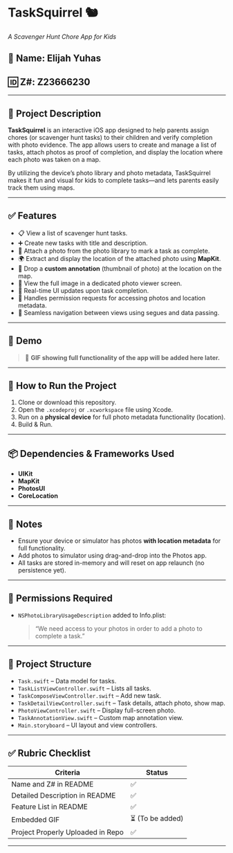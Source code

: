# TaskSquirrel 🐿️  
_A Scavenger Hunt Chore App for Kids_

## 👤 Name: Elijah Yuhas  
## 🆔 Z#: Z23666230

---

## 📖 Project Description

**TaskSquirrel** is an interactive iOS app designed to help parents assign chores (or scavenger hunt tasks) to their children and verify completion with photo evidence. The app allows users to create and manage a list of tasks, attach photos as proof of completion, and display the location where each photo was taken on a map. 

By utilizing the device’s photo library and photo metadata, TaskSquirrel makes it fun and visual for kids to complete tasks—and lets parents easily track them using maps.

---

## ✅ Features

- 📋 View a list of scavenger hunt tasks.
- ➕ Create new tasks with title and description.
- 📸 Attach a photo from the photo library to mark a task as complete.
- 🌍 Extract and display the location of the attached photo using **MapKit**.
- 📌 Drop a **custom annotation** (thumbnail of photo) at the location on the map.
- 👀 View the full image in a dedicated photo viewer screen.
- 🧠 Real-time UI updates upon task completion.
- 🔐 Handles permission requests for accessing photos and location metadata.
- 🔁 Seamless navigation between views using segues and data passing.

---

## 🎥 Demo

> 📌 **GIF showing full functionality of the app will be added here later.**

---

## 📁 How to Run the Project

1. Clone or download this repository.
2. Open the `.xcodeproj` or `.xcworkspace` file using Xcode.
3. Run on a **physical device** for full photo metadata functionality (location).
4. Build & Run.

---

## 📦 Dependencies & Frameworks Used

- **UIKit**
- **MapKit**
- **PhotosUI**
- **CoreLocation**

---

## 📌 Notes

- Ensure your device or simulator has photos **with location metadata** for full functionality.
- Add photos to simulator using drag-and-drop into the Photos app.
- All tasks are stored in-memory and will reset on app relaunch (no persistence yet).

---

## 🔐 Permissions Required

- `NSPhotoLibraryUsageDescription` added to Info.plist:
  > “We need access to your photos in order to add a photo to complete a task.”

---

## 📎 Project Structure

- `Task.swift` – Data model for tasks.
- `TaskListViewController.swift` – Lists all tasks.
- `TaskComposeViewController.swift` – Add new task.
- `TaskDetailViewController.swift` – Task details, attach photo, show map.
- `PhotoViewController.swift` – Display full-screen photo.
- `TaskAnnotationView.swift` – Custom map annotation view.
- `Main.storyboard` – UI layout and view controllers.

---

## ✅ Rubric Checklist

| Criteria | Status |
|---------|--------|
| Name and Z# in README | ✅ |
| Detailed Description in README | ✅ |
| Feature List in README | ✅ |
| Embedded GIF | ⏳ (To be added) |
| Project Properly Uploaded in Repo | ✅ |

---

